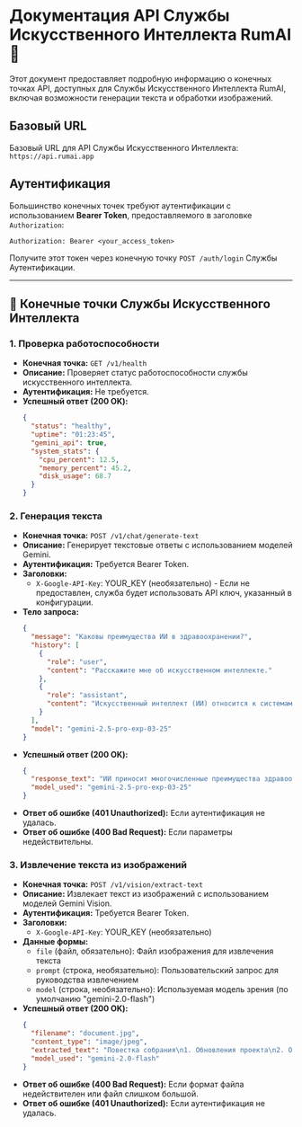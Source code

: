 # Документация API Службы Искусственного Интеллекта RumAI 🤖

Этот документ предоставляет подробную информацию о конечных точках API, доступных для Службы Искусственного Интеллекта RumAI, включая возможности генерации текста и обработки изображений.

## Базовый URL

Базовый URL для API Службы Искусственного Интеллекта: `https://api.rumai.app`

## Аутентификация

Большинство конечных точек требуют аутентификации с использованием **Bearer Token**, предоставляемого в заголовке `Authorization`:

```
Authorization: Bearer <your_access_token>
```

Получите этот токен через конечную точку `POST /auth/login` Службы Аутентификации.

---

## 🤖 Конечные точки Службы Искусственного Интеллекта

### 1. Проверка работоспособности

*   **Конечная точка:** `GET /v1/health`
*   **Описание:** Проверяет статус работоспособности службы искусственного интеллекта.
*   **Аутентификация:** Не требуется.
*   **Успешный ответ (200 OK):**
    ```json
    {
      "status": "healthy",
      "uptime": "01:23:45",
      "gemini_api": true,
      "system_stats": {
        "cpu_percent": 12.5,
        "memory_percent": 45.2,
        "disk_usage": 68.7
      }
    }
    ```

### 2. Генерация текста

*   **Конечная точка:** `POST /v1/chat/generate-text`
*   **Описание:** Генерирует текстовые ответы с использованием моделей Gemini.
*   **Аутентификация:** Требуется Bearer Token.
*   **Заголовки:**
    - `X-Google-API-Key`: YOUR_KEY (необязательно) - Если не предоставлен, служба будет использовать API ключ, указанный в конфигурации.
*   **Тело запроса:**
    ```json
    {
      "message": "Каковы преимущества ИИ в здравоохранении?",
      "history": [
        {
          "role": "user",
          "content": "Расскажите мне об искусственном интеллекте."
        },
        {
          "role": "assistant",
          "content": "Искусственный интеллект (ИИ) относится к системам, разработанным для выполнения задач, которые обычно требуют человеческого интеллекта..."
        }
      ],
      "model": "gemini-2.5-pro-exp-03-25"
    }
    ```
*   **Успешный ответ (200 OK):**
    ```json
    {
      "response_text": "ИИ приносит многочисленные преимущества здравоохранению, включая повышенную точность в диагностике через анализ медицинских изображений, персонализированные рекомендации лечения на основе данных пациента, оптимизацию административных процессов, прогнозную аналитику вспышек заболеваний и возможности удаленного мониторинга пациентов...",
      "model_used": "gemini-2.5-pro-exp-03-25"
    }
    ```
*   **Ответ об ошибке (401 Unauthorized):** Если аутентификация не удалась.
*   **Ответ об ошибке (400 Bad Request):** Если параметры недействительны.

### 3. Извлечение текста из изображений

*   **Конечная точка:** `POST /v1/vision/extract-text`
*   **Описание:** Извлекает текст из изображений с использованием моделей Gemini Vision.
*   **Аутентификация:** Требуется Bearer Token.
*   **Заголовки:**
    - `X-Google-API-Key`: YOUR_KEY (необязательно)
*   **Данные формы:**
    - `file` (файл, обязательно): Файл изображения для извлечения текста
    - `prompt` (строка, необязательно): Пользовательский запрос для руководства извлечением
    - `model` (строка, необязательно): Используемая модель зрения (по умолчанию "gemini-2.0-flash")
*   **Успешный ответ (200 OK):**
    ```json
    {
      "filename": "document.jpg",
      "content_type": "image/jpeg",
      "extracted_text": "Повестка собрания\n1. Обновления проекта\n2. Обзор бюджета\n3. Обсуждение прогресса\n4. Новые инициативы\n5. Вопросы и ответы",
      "model_used": "gemini-2.0-flash"
    }
    ```
*   **Ответ об ошибке (400 Bad Request):** Если формат файла недействителен или файл слишком большой.
*   **Ответ об ошибке (401 Unauthorized):** Если аутентификация не удалась.
